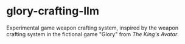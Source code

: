 # glory-crafting-llm

Experimental game weapon crafting system, inspired by the weapon crafting system in the fictional game "Glory" from *The King's Avatar*.
